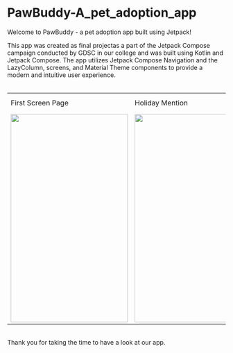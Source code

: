 # PawBuddy-A_pet_adoption_app
Welcome to PawBuddy - a pet adoption app built using Jetpack!

This app was created as final projectas a part of the Jetpack Compose campaign conducted by GDSC in our college and was built using Kotlin and Jetpack Compose. The app utilizes Jetpack Compose Navigation and the LazyColumn, screens, and Material Theme components to provide a modern and intuitive user experience.
<br>
<br>
<table>
  <tr>
    <td>First Screen Page</td>
     <td>Holiday Mention</td>
     <td>Present day in purple and selected day in pink</td>
  </tr>
  <tr>
    <td><img src="https://user-images.githubusercontent.com/92685449/199163533-5d1a38e1-23e2-400c-b82f-58691bc4f917.png" width=270 height=480/></td>
    <td><img src="https://user-images.githubusercontent.com/92685449/199163555-76a8aff8-e8db-4e50-a398-562efa754d6a.png" width=270 height=480/></td>
    <td><img src="https://user-images.githubusercontent.com/92685449/199163564-042c04fb-2920-4183-be5e-43c52ab3c542.png" width=270 height=480/></td>
  </tr>
 </table>
 

<br>
Thank you for taking the time to have a look at our app. 
